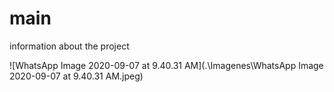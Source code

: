 # main
information about the project

![WhatsApp Image 2020-09-07 at 9.40.31 AM](.\Imagenes\WhatsApp Image 2020-09-07 at 9.40.31 AM.jpeg)